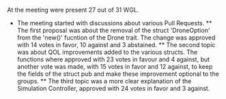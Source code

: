 At the meeting were present 27 out of 31 WGL.
* The meeting started with discussions about various Pull Requests.
** The first proposal  was about the removal of the struct 'DroneOption' from the 'new()' fucntion of the Drone trait. The change was approved with 14 votes in favor, 10 against and 3 abstained.
** The second topic was about QOL improvements added to the various structs. The functions where approved with 23 votes in favour and 4 against, but another vote was made, with 15 votes in favor and 12 against, to keep the fields of the struct pub and make these improvement optional to the groups.
** The third topic was a more clear explanation of the Simulation Controller, approved with 24 votes in favor and 3 against.
